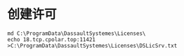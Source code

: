 

# 创建许可


```batch
md C:\ProgramData\DassaultSystemes\Licenses\
echo 18.tcp.cpolar.top:11421 >C:\ProgramData\DassaultSystemes\Licenses\DSLicSrv.txt

```
